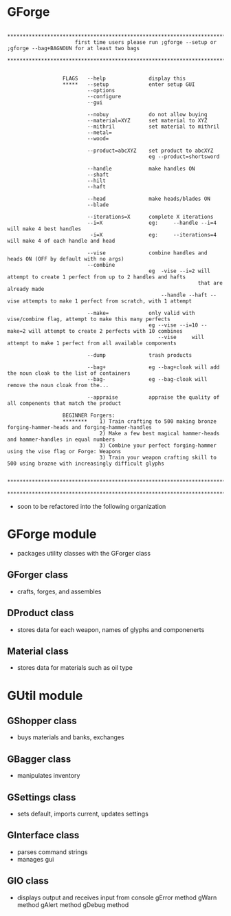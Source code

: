 # GForge

                    ********************************************************************************************************************
                          first time users please run ;gforge --setup or ;gforge --bag+BAGNOUN for at least two bags                                         
                    ********************************************************************************************************************
                                                                                                                                        
                                                                                                                                        
                      FLAGS   --help              display this                                                                          
                      *****   --setup             enter setup GUI                                                                       
                              --options                                                                                                 
                              --configure                                                                                               
                              --gui                                                                                                     
                                                                                                                                        
                              --nobuy             do not allow buying                                                                   
                              --material=XYZ      set material to XYZ                                                                   
                              --mithril           set material to mithril                                                               
                              --metal=                                                                                                  
                              --wood=                                                                                                   
                                                                                                                                        
                              --product=abcXYZ    set product to abcXYZ                                                                 
                                                  eg --product=shortsword                                                               
                                                                                                                                        
                              --handle            make handles ON                                                                       
                              --shaft                                                                                                   
                              --hilt                                                                                                    
                              --haft                                                                                                    
                                                                                                                                        
                              --head              make heads/blades ON                                                                  
                              --blade                                                                                                   
                                                                                                                                        
                              --iterations=X      complete X iterations                                                                 
                              --i=X               eg:     --handle --i=4      will make 4 best handles                                  
                               -i=X               eg:     --iterations=4      will make 4 of each handle and head                       
                                                                                                                                        
                              --vise              combine handles and heads ON (OFF by default with no args)                            
                              --combine                                                                                                 
                                                  eg  -vise --i=2 will attempt to create 1 perfect from up to 2 handles and hafts       
                                                                  that are already made                                                 
                                                      --handle --haft --vise attempts to make 1 perfect from scratch, with 1 attempt    
                                                                                                                                        
                              --make=             only valid with vise/combine flag, attempt to make this many perfects                 
                                                  eg --vise --i=10 --make=2 will attempt to create 2 perfects with 10 combines          
                                                     --vise     will attempt to make 1 perfect from all available components            
                                                                                                                                        
                              --dump              trash products                                                                        
                                                                                                                                        
                              --bag+              eg --bag+cloak will add the noun cloak to the list of containers                      
                              --bag-              eg --bag-cloak will remove the noun cloak from the...                                 
                                                                                                                                        
                              --appraise          appraise the quality of all compenents that match the product
                                                                                                                                        
                      BEGINNER Forgers:                                                                                                 
                      ********    1) Train crafting to 500 making bronze forging-hammer-heads and forging-hammer-handles                
                                  2) Make a few best magical hammer-heads and hammer-handles in equal numbers                           
                                  3) Combine your perfect forging-hammer using the vise flag or Forge: Weapons                          
                                  3) Train your weapon crafting skill to 500 using brozne with increasingly difficult glyphs            
                                                                                                                                        
                    ********************************************************************************************************************
                    ********************************************************************************************************************










- soon to be refactored into the following organization



# GForge module
- packages utility classes with the GForger class

## GForger class
- crafts, forges, and assembles 

## DProduct class
- stores data for each weapon, names of glyphs and componenerts

## Material class
- stores data for materials such as oil type

# GUtil module

## GShopper class
- buys materials and banks, exchanges

## GBagger class
- manipulates inventory

## GSettings class
- sets default, imports current, updates settings

## GInterface class
- parses command strings
- manages gui

## GIO class
- displays output and receives input from console
  gError method
  gWarn method
  gAlert method
  gDebug method
